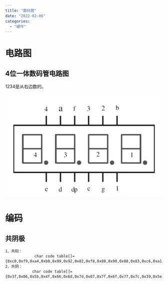 ```yaml
---
title: "数码管"
date: "2022-02-06"
categories: 
  - "硬件"
---
```


# 电路图

## 4位一体数码管电路图

1234是从右边数的。

[![](images/ATOVT09QD2ZTBQMYCKEN5.png)](http://127.0.0.1/?attachment_id=4370)

# 编码

## 共阴极

```
1、共阳：
             char code table[]={0xc0,0xf9,0xa4,0xb0,0x99,0x92,0x82,0xf8,0x80,0x90,0x88,0x83,0xc6,0xa1,0x86,0x8e};
2、共阴：
            char code table[]={0x3f,0x06,0x5b,0x4f,0x66,0x6d,0x7d,0x07,0x7f,0x6f,0x77,0x7c,0x39,0x5e,0x79,0x71};

```
